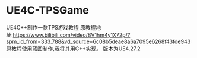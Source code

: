 # UE4C-TPSGame
UE4C++制作一款TPS游戏教程
原教程地址:https://www.bilibili.com/video/BV1hm4y1X72p/?spm_id_from=333.788&vd_source=6c08b5deae8a6a7095e6268f43fde943
原教程使用蓝图制作,我将其用C++实现。
版本为UE4.27.2
